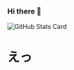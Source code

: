 ### Hi there 👋

![GitHub Stats Card](https://github-readme-stats.vercel.app/api?username=usho64k&theme=dracula)
<h1>えっ</h1>
  <a link="https://usho64k.github.io/>こっちに乗せてまーす</a>
  
<!--
**usho64k/usho64k** is a ✨ _special_ ✨ repository because its `README.md` (this file) appears on your GitHub profile.

Here are some ideas to get you started:

- 🔭 I’m currently working on ...
- 🌱 I’m currently learning ...
- 👯 I’m looking to collaborate on ...
- 🤔 I’m looking for help with ...
- 💬 Ask me about ...
- 📫 How to reach me: ...
- 😄 Pronouns: ...
- ⚡ Fun fact: ...
-->
